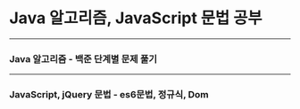 # Java 알고리즘, JavaScript 문법 공부
-------------------

### Java 알고리즘 - 백준 단계별 문제 풀기
> 


-------------------
### JavaScript, jQuery 문법 - es6문법, 정규식, Dom
>
